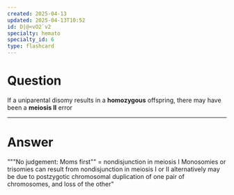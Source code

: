 ```yaml
---
created: 2025-04-13
updated: 2025-04-13T10:52
id: D|@<vO2`v2
specialty: hemato
specialty_id: 6
type: flashcard
---
```


# Question
If a uniparental disomy results in a **homozygous** offspring, there may have been a **meiosis II** error

---

# Answer
"""No judgement: Moms first"" = nondisjunction in meiosis I Monosomies or trisomies can result from nondisjunction in meiosis I or II  alternatively may be due to postzygotic chromosomal duplication of one pair of chromosomes, and loss of the other"